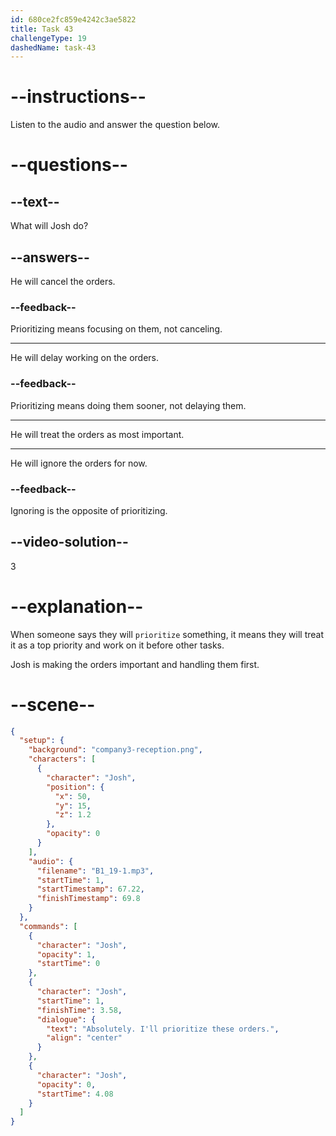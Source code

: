 ```yaml
---
id: 680ce2fc859e4242c3ae5822
title: Task 43
challengeType: 19
dashedName: task-43
---
```


<!-- (Audio) Josh: Absolutely, I'll prioritize these orders. -->

# --instructions--

Listen to the audio and answer the question below.

# --questions--

## --text--

What will Josh do?

## --answers--

He will cancel the orders.

### --feedback--

Prioritizing means focusing on them, not canceling.

---

He will delay working on the orders.

### --feedback--

Prioritizing means doing them sooner, not delaying them.

---

He will treat the orders as most important.

---

He will ignore the orders for now.

### --feedback--

Ignoring is the opposite of prioritizing.

## --video-solution--

3

# --explanation--

When someone says they will `prioritize` something, it means they will treat it as a top priority and work on it before other tasks.

Josh is making the orders important and handling them first.

# --scene--

```json
{
  "setup": {
    "background": "company3-reception.png",
    "characters": [
      {
        "character": "Josh",
        "position": {
          "x": 50,
          "y": 15,
          "z": 1.2
        },
        "opacity": 0
      }
    ],
    "audio": {
      "filename": "B1_19-1.mp3",
      "startTime": 1,
      "startTimestamp": 67.22,
      "finishTimestamp": 69.8
    }
  },
  "commands": [
    {
      "character": "Josh",
      "opacity": 1,
      "startTime": 0
    },
    {
      "character": "Josh",
      "startTime": 1,
      "finishTime": 3.58,
      "dialogue": {
        "text": "Absolutely. I'll prioritize these orders.",
        "align": "center"
      }
    },
    {
      "character": "Josh",
      "opacity": 0,
      "startTime": 4.08
    }
  ]
}
```
